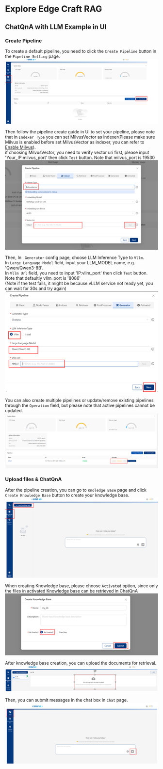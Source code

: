 # Explore Edge Craft RAG

## ChatQnA with LLM Example in UI

### Create Pipeline

To create a default pipeline, you need to click the `Create Pipeline` button in the `Pipeline Setting` page. 
![create_pipeline](../assets/img/create_pipeline.png)

Then follow the pipeline create guide in UI to set your pipeline, please note that in `Indexer Type` you can set MilvusVector as indexer(Please make sure Milvus is enabled before set MilvusVector as indexer, you can refer to [Enable Milvus](../README.md#4-start-edge-craft-rag-services-with-docker-compose)).  
if choosing MilvusVector, you need to verify vector uri first, please input 'Your_IP:milvus_port' then click `Test` button. Note that milvus_port is 19530
![milvus](../assets/img/milvus.png)

Then, In ` Generator` config page, choose LLM Inference Type to `Vllm`.  
In `Large Language Model` field, input your LLM_MODEL name, e.g. 'Qwen/Qwen3-8B'.  
In `Vllm Url` field, you need to input 'IP:vllm_port' then click `Test` button. Note that defaultly vllm_port is '8086'  
(Note if the test fails, it might be because vLLM service not ready yet, you can wait for 30s and try again)
![generator](../assets/img/generator.png)  

You can also create multiple pipelines or update/remove existing pipelines through the `Operation` field, but please note that active pipelines cannot be updated.
![pipeline_operation](../assets/img/pipeline_operation.png)

### Upload files & ChatQnA

After the pipeline creation, you can go to `Knoledge Base` page and click `Create Knowledge Base` button to create your knowledge base.
![upload_data](../assets/img/kb_create.png)

When creating Knowledge base, please choose `Activated` option, since only the files in activated Knowledge base can be retrieved in ChatQnA
![upload_data](../assets/img/kb.png)

After knowledge base creation, you can upload the documents for retrieval.
![upload_data](../assets/img/upload_file.png)

Then, you can submit messages in the chat box in `Chat` page.
![chat_with_rag](../assets/img/chatqna.png)
